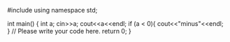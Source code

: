 #include <iostream>
using namespace std;

int main() {
    int a;
    cin>>a;
    cout<<a<<endl;
    if (a < 0){
        cout<<"minus"<<endl;
    }
    // Please write your code here.
    return 0;
}
